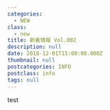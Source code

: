 ```yaml
---
categories:
  - NEW
class:
  - new
title: 新着情報 Vol.002
description: null
date: 2018-12-01T15:00:00.000Z
thumbnail: null
postcategories: INFO
postclass: info
tags: null
---
```

test




